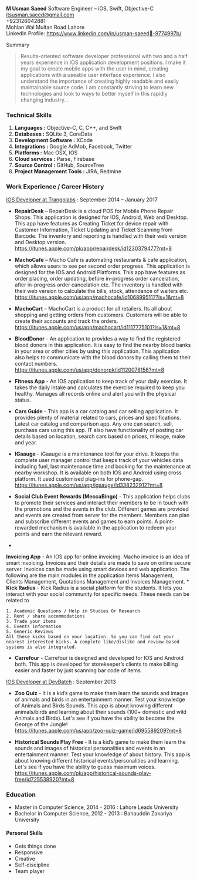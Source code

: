 **M Usman Saeed** Software Engineer – iOS, Swift, Objective-C  
<itsusman.saeed@gmail.com>      
      +923126042881    Mohlan WalMultan Road Lahore  
LinkedIn Profile:
<https://www.linkedin.com/in/usman-saeed-9774997b/>



Summary
>Results-oriented software developer professional with two and a half years experience in IOS application development positions. I make it my goal to create mobile apps with the user in mind, creating applications with a useable user interface experience. I also understand the importance of creating highly readable and easily maintainable source code. I am constantly striving to learn new technologies and look to ways to better myself in this rapidly changing industry..

### **Technical Skills**

1. **Languages :** Objective-C, C, C++, and Swift 
2. **Databases :** SQLite 3, CoreData3. **Development Software :** XCode4. **Integrations :** Google AdMob, Facebook, Twitter 
5. **Platforms :** Mac OSX, IOS6. **Cloud services :** Parse, Firebase
7. **Source Control :** GitHub, SourceTree
8. **Project Management Tools :** JIRA, Redmine

### **Work Experience / Career History**
[IOS Developer at Trangolabs](http://trangolabs.com) : September 2014 – January 2017

* **RepairDesk** – RepairDesk is a cloud POS for Mobile Phone Repair Shops. This application is designed forIOS, Android, Web and Desktop. This app have features as Creating Ticket for device repair with Customer Information, Ticket Updating and Ticket Scanning from Barcode. The inventory and reporting is handled with their web version and Desktop version.  
https://itunes.apple.com/pk/app/repairdesk/id1230379477?mt=8

* **MachoCafe** – Macho Cafe is automating restaurants & cafe application, which allows users to see per second order progress. This application is designed for the IOS and Android Platforms. This app have features as order placing, order updating, before in-progress order cancelation, after in-progress order cancelation etc. The inventory is handled with their web version to calculate the bills, stock, attendance of waiters etc.    https://itunes.apple.com/us/app/machocafe/id1068995117?ls=1&mt=8
* **MachoCart** – MachoCart is a product for all retailers. Its all about shopping and getting orders from customers. Customers will be able to create their accounts and track the orders.     
 https://itunes.apple.com/us/app/machocart/id1117775101?ls=1&mt=8
* **BloodDonor** - An application to provides a way to find the registered blood donors in this application. It is easy to find the nearby blood banks in your area or other cities by using this application. This application also helps to communicate with the blood donors by calling them to their contact numbers.    
https://itunes.apple.com/us/app/donorpk/id1120078156?mt=8
* **Fitness App** - An IOS application to keep track of your daily exercise. It takes the daily intake and calculates the exercise required to keep you healthy. Manages all records online and alert you with the physical status.
* **Cars Guide** - This app is a car catalog and car selling application. It provides plenty of material related to cars, prices and specifications. Latest car catalog and comparison app. Any one can search, sell, purchase cars using this app. IT also have functionality of posting car details based on location, search cars based on prices, mileage, make and year.
* **IGaauge** - iGaauge is a maintenance tool for your drive. It keeps the complete user manager control that keeps track of your vehicles data including fuel, last maintenance time and booking for the maintenance at nearby workshop. It is available on both IOS and Android using cross platform. It used customised plug-ins for phone-gap.   https://itunes.apple.com/us/app/igaauge/id338232912?mt=8* **Social Club Event Rewards (MeccaBingo)** - This application helps clubs to promote their services and interact their members to be in touch with the promotions and the events in the club.Different games are provided and events are created from server for the members. Members can plan and subscribe different events and games to earn points.A point-rewarded mechanism is available in the application to redeem your points and earn the relevantreward.
* 
**Invoicing App** - An IOS app for online invoicing. Macho invoice is an idea of smart invoicing. Invoicesand their details are made to save on online secure server. Invoices can be made using smart devices and web application.The following are the main modules in the application Items Management, Clients Management, Quotations Management and Invoices Management.
* 
**Kick Radius** - Kick Radius is a social platform for the students. It lets you interact with your social community for specific needs. These needs can be related to	1. Academic Questions / Help in Studies Or Research	2. Rent / share accommodations	3. Trade your items	4. Events information	5. Generic Reviews	All these kicks based on your location. So you can find out your nearest interested kicks. A complete like/dislike and review based systems is also integrated.

* **Carrefour** - Carrefour is designed and developed for IOS and Android both. This app is developed for storekeeper’s clients to make billing easier and faster by just scanning bar code of items.


[IOS Developer at DevBatch](https://www.devbatch.com) : September 2013

* **Zoo Quiz** - It is a kid’s game to make them learn the sounds and images of animals and birds in anentertainment manner. Test your knowledge of Animals and Birds Sounds. This app is about knowing different animals/birds and learning about their sounds (100+ domestic and wild Animals and Birds). Let's see if you have the ability to become the George of the Jungle!   
https://itunes.apple.com/us/app/zoo-quiz-game/id695589209?mt=8* **Historical Sounds Play Free** - It is a kid’s game to make them learn the sounds and images of historical personalities and events in an entertainment manner. Test your knowledge of about history. This app is about knowing different historical events/personalities and learning. Let's see if you have the ability to guess maximum voices.   https://itunes.apple.com/pk/app/historical-sounds-play-free/id725538920?mt=8


### **Education**	  

* Master in Computer Science, 2014 - 2016 : Lahore Leads University
* Bachelor in Computer Science, 2012 - 2013 : Bahauddin Zakariya University



#### **Personal Skills**
* Gets things done 
* Responsive 
* Creative 
* Self-discipline
* Team player